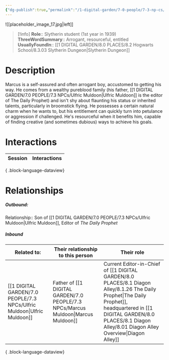 ```yaml
---
{"dg-publish":true,"permalink":"/1-digital-garden/7-0-people/7-3-np-cs/marcus-muldoon/","tags":["#person","hogwarts","student","slytherin","yr1","slug-club"]}
---
```


![[placeholder_image_17.jpg\|left]]
>[!info]
>**Role**:: Slytherin student (1st year in 1939)
>**ThreeWordSummary**:: Arrogant, resourceful, entitled
>**UsuallyFoundIn**:: [[1 DIGITAL GARDEN/8.0 PLACES/8.2 Hogwarts School/8.3.03 Slytherin Dungeon\|Slytherin Dungeon]]

# Description

Marcus is a self-assured and often arrogant boy, accustomed to getting his way. He comes from a wealthy pureblood family (his father, [[1 DIGITAL GARDEN/7.0 PEOPLE/7.3 NPCs/Ulfric Muldoon\|Ulfric Muldoon]] is the editor of The Daily Prophet) and isn't shy about flaunting his status or inherited talents, particularly in broomstick flying. He possesses a certain natural charm when he wants to, but his entitlement can quickly turn into petulance or aggression if challenged. He's resourceful when it benefits him, capable of finding creative (and sometimes dubious) ways to achieve his goals.

# Interactions

| Session | Interactions |
| ------- | ------------ |

{ .block-language-dataview}

# Relationships
##### Outbound:
Relationship:: Son of [[1 DIGITAL GARDEN/7.0 PEOPLE/7.3 NPCs/Ulfric Muldoon\|Ulfric Muldoon]], Editor of *The Daily Prophet*

##### Inbound
| Related to:                                                                | Their relationship to this person | Their role                                                                                                                                |
| -------------------------------------------------------------------------- | --------------------------------- | ----------------------------------------------------------------------------------------------------------------------------------------- |
| [[1 DIGITAL GARDEN/7.0 PEOPLE/7.3 NPCs/Ulfric Muldoon\|Ulfric Muldoon]] | Father of [[1 DIGITAL GARDEN/7.0 PEOPLE/7.3 NPCs/Marcus Muldoon\|Marcus Muldoon]]      | Current Editor-in-Chief of [[1 DIGITAL GARDEN/8.0 PLACES/8.1 Diagon Alley/8.1.26 The Daily Prophet\|The Daily Prophet]], headquartered in [[1 DIGITAL GARDEN/8.0 PLACES/8.1 Diagon Alley/8.01 Diagon Alley Overview\|Diagon Alley]] |

{ .block-language-dataview}
